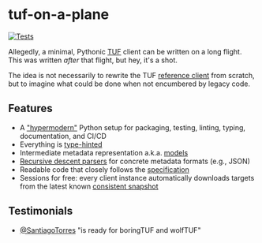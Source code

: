 # tuf-on-a-plane

[![Tests](https://github.com/trishankatdatadog/tuf-on-a-plane/workflows/Tests/badge.svg)](https://github.com/trishankatdatadog/tuf-on-a-plane/actions?workflow=Tests)

Allegedly, a minimal, Pythonic [TUF](https://theupdateframework.io/) client can be written on a long flight. This was written _after_ that flight, but hey, it's a shot.

The idea is not necessarily to rewrite the TUF [reference client](https://github.com/theupdateframework/tuf/tree/2a376ae7a7aa2aadf9cc812815eebbe129955b69/tuf/client) from scratch, but to imagine what could be done when not encumbered by legacy code.

## Features

* A ["hypermodern"](https://cjolowicz.github.io/posts/hypermodern-python-01-setup/) Python setup for packaging, testing, linting, typing, documentation, and CI/CD
* Everything is [type-hinted](https://docs.python.org/3/library/typing.html)
* Intermediate metadata representation a.k.a. [models](https://en.wikipedia.org/wiki/Model%E2%80%93view%E2%80%93controller)
* [Recursive descent parsers](https://en.wikipedia.org/wiki/Recursive_descent_parser) for concrete metadata formats (e.g., JSON)
* Readable code that closely follows the [specification](https://github.com/theupdateframework/specification)
* Sessions for free: every client instance automatically downloads targets from the latest known [consistent snapshot](https://github.com/theupdateframework/specification/blob/master/tuf-spec.md#7-consistent-snapshots)

## Testimonials

* [@SantiagoTorres](https://github.com/SantiagoTorres) "is ready for boringTUF and wolfTUF"
